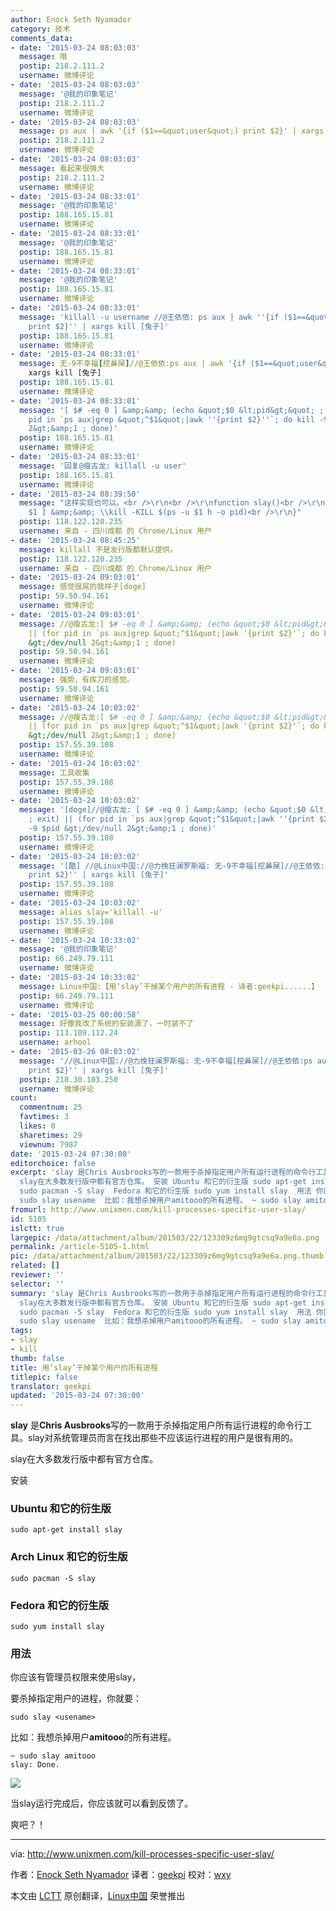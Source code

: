 ```yaml
---
author: Enock Seth Nyamador
category: 技术
comments_data:
- date: '2015-03-24 08:03:03'
  message: 哦
  postip: 218.2.111.2
  username: 微博评论
- date: '2015-03-24 08:03:03'
  message: '@我的印象笔记'
  postip: 218.2.111.2
  username: 微博评论
- date: '2015-03-24 08:03:03'
  message: ps aux | awk '{if ($1==&quot;user&quot;) print $2}' | xargs kill [兔子]
  postip: 218.2.111.2
  username: 微博评论
- date: '2015-03-24 08:03:03'
  message: 看起来很强大
  postip: 218.2.111.2
  username: 微博评论
- date: '2015-03-24 08:33:01'
  message: '@我的印象笔记'
  postip: 188.165.15.81
  username: 微博评论
- date: '2015-03-24 08:33:01'
  message: '@我的印象笔记'
  postip: 188.165.15.81
  username: 微博评论
- date: '2015-03-24 08:33:01'
  message: '@我的印象笔记'
  postip: 188.165.15.81
  username: 微博评论
- date: '2015-03-24 08:33:01'
  message: 'killall -u username //@王依依: ps aux | awk ''{if ($1==&quot;user&quot;)
    print $2}'' | xargs kill [兔子]'
  postip: 188.165.15.81
  username: 微博评论
- date: '2015-03-24 08:33:01'
  message: 无-9不幸福[挖鼻屎]//@王依依:ps aux | awk '{if ($1==&quot;user&quot;) print $2}' |
    xargs kill [兔子]
  postip: 188.165.15.81
  username: 微博评论
- date: '2015-03-24 08:33:01'
  message: '[ $# -eq 0 ] &amp;&amp; (echo &quot;$0 &lt;pid&gt;&quot; ; exit) || (for
    pid in `ps aux|grep &quot;^$1&quot;|awk ''{print $2}''`; do kill -9 $pid &gt;/dev/null
    2&gt;&amp;1 ; done)'
  postip: 188.165.15.81
  username: 微博评论
- date: '2015-03-24 08:33:01'
  message: '回复@瘦古龙: killall -u user'
  postip: 188.165.15.81
  username: 微博评论
- date: '2015-03-24 08:39:50'
  message: "这样实现也可以。<br />\r\n<br />\r\nfunction slay()<br />\r\n{<br />\r\n&nbsp;&nbsp;[
    $1 ] &amp;&amp; \\kill -KILL $(ps -u $1 h -o pid)<br />\r\n}"
  postip: 118.122.120.235
  username: 来自 - 四川成都 的 Chrome/Linux 用户
- date: '2015-03-24 08:45:25'
  message: killall 不是发行版都默认提供。
  postip: 118.122.120.235
  username: 来自 - 四川成都 的 Chrome/Linux 用户
- date: '2015-03-24 09:03:01'
  message: 感觉很屌的我样子[doge]
  postip: 59.50.94.161
  username: 微博评论
- date: '2015-03-24 09:03:01'
  message: //@瘦古龙:[ $# -eq 0 ] &amp;&amp; (echo &quot;$0 &lt;pid&gt;&quot; ; exit)
    || (for pid in `ps aux|grep &quot;^$1&quot;|awk '{print $2}'`; do kill -9 $pid
    &gt;/dev/null 2&gt;&amp;1 ; done)
  postip: 59.50.94.161
  username: 微博评论
- date: '2015-03-24 09:03:01'
  message: 强势，有挥刀的感觉。
  postip: 59.50.94.161
  username: 微博评论
- date: '2015-03-24 10:03:02'
  message: //@瘦古龙:[ $# -eq 0 ] &amp;&amp; (echo &quot;$0 &lt;pid&gt;&quot; ; exit)
    || (for pid in `ps aux|grep &quot;^$1&quot;|awk '{print $2}'`; do kill -9 $pid
    &gt;/dev/null 2&gt;&amp;1 ; done)
  postip: 157.55.39.108
  username: 微博评论
- date: '2015-03-24 10:03:02'
  message: 工具收集
  postip: 157.55.39.108
  username: 微博评论
- date: '2015-03-24 10:03:02'
  message: '[doge]//@瘦古龙: [ $# -eq 0 ] &amp;&amp; (echo &quot;$0 &lt;pid&gt;&quot;
    ; exit) || (for pid in `ps aux|grep &quot;^$1&quot;|awk ''{print $2}''`; do kill
    -9 $pid &gt;/dev/null 2&gt;&amp;1 ; done)'
  postip: 157.55.39.108
  username: 微博评论
- date: '2015-03-24 10:03:02'
  message: '[酷] //@Linux中国://@力挽狂澜罗斯福: 无-9不幸福[挖鼻屎]//@王依依:ps aux | awk ''{if ($1==&quot;user&quot;)
    print $2}'' | xargs kill [兔子]'
  postip: 157.55.39.108
  username: 微博评论
- date: '2015-03-24 10:03:02'
  message: alias slay='killall -u'
  postip: 157.55.39.108
  username: 微博评论
- date: '2015-03-24 10:33:02'
  message: '@我的印象笔记'
  postip: 66.249.79.111
  username: 微博评论
- date: '2015-03-24 10:33:02'
  message: Linux中国:【用‘slay’干掉某个用户的所有进程 - 译者:geekpi......】
  postip: 66.249.79.111
  username: 微博评论
- date: '2015-03-25 00:00:58'
  message: 好像我改了系统的安装源了，一时装不了
  postip: 113.109.112.24
  username: arhool
- date: '2015-03-26 08:03:02'
  message: '//@Linux中国://@力挽狂澜罗斯福: 无-9不幸福[挖鼻屎]//@王依依:ps aux | awk ''{if ($1==&quot;user&quot;)
    print $2}'' | xargs kill [兔子]'
  postip: 218.30.103.250
  username: 微博评论
count:
  commentnum: 25
  favtimes: 3
  likes: 0
  sharetimes: 29
  viewnum: 7987
date: '2015-03-24 07:30:00'
editorchoice: false
excerpt: 'slay 是Chris Ausbrooks写的一款用于杀掉指定用户所有运行进程的命令行工具。slay对系统管理员而言在找出那些不应该运行进程的用户是很有用的。
  slay在大多数发行版中都有官方仓库。 安装 Ubuntu 和它的衍生版 sudo apt-get install slay  Arch Linux 和它的衍生版
  sudo pacman -S slay  Fedora 和它的衍生版 sudo yum install slay  用法 你应该有管理员权限来使用slay， 要杀掉指定用户的进程，你就要：
  sudo slay usename  比如：我想杀掉用户amitooo的所有进程。 ~ sudo slay amitooo slay: Done.   当slay运行完成后，你应该就可以看'
fromurl: http://www.unixmen.com/kill-processes-specific-user-slay/
id: 5105
islctt: true
largepic: /data/attachment/album/201503/22/123309z6mg9gtcsq9a9e6a.png
permalink: /article-5105-1.html
pic: /data/attachment/album/201503/22/123309z6mg9gtcsq9a9e6a.png.thumb.jpg
related: []
reviewer: ''
selector: ''
summary: 'slay 是Chris Ausbrooks写的一款用于杀掉指定用户所有运行进程的命令行工具。slay对系统管理员而言在找出那些不应该运行进程的用户是很有用的。
  slay在大多数发行版中都有官方仓库。 安装 Ubuntu 和它的衍生版 sudo apt-get install slay  Arch Linux 和它的衍生版
  sudo pacman -S slay  Fedora 和它的衍生版 sudo yum install slay  用法 你应该有管理员权限来使用slay， 要杀掉指定用户的进程，你就要：
  sudo slay usename  比如：我想杀掉用户amitooo的所有进程。 ~ sudo slay amitooo slay: Done.   当slay运行完成后，你应该就可以看'
tags:
- slay
- kill
thumb: false
title: 用‘slay’干掉某个用户的所有进程
titlepic: false
translator: geekpi
updated: '2015-03-24 07:30:00'
---
```


**slay** 是**Chris Ausbrooks**写的一款用于杀掉指定用户所有运行进程的命令行工具。slay对系统管理员而言在找出那些不应该运行进程的用户是很有用的。


slay在大多数发行版中都有官方仓库。


安装


### Ubuntu 和它的衍生版



```
sudo apt-get install slay

```

### Arch Linux 和它的衍生版



```
sudo pacman -S slay

```

### Fedora 和它的衍生版



```
sudo yum install slay

```

### 用法


你应该有管理员权限来使用slay，


要杀掉指定用户的进程，你就要：



```
sudo slay <usename>

```

比如：我想杀掉用户**amitooo**的所有进程。



```
~ sudo slay amitooo
slay: Done.

```

![](/data/attachment/album/201503/22/123309z6mg9gtcsq9a9e6a.png)


当slay运行完成后，你应该就可以看到反馈了。


爽吧？！




---


via: <http://www.unixmen.com/kill-processes-specific-user-slay/>


作者：[Enock Seth Nyamador](http://www.unixmen.com/author/seth/) 译者：[geekpi](https://github.com/geekpi) 校对：[wxy](https://github.com/wxy)


本文由 [LCTT](https://github.com/LCTT/TranslateProject) 原创翻译，[Linux中国](http://linux.cn/) 荣誉推出